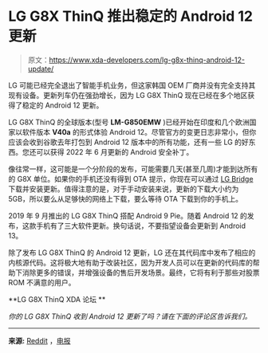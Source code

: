 # LG G8X ThinQ 推出稳定的 Android 12 更新

> 原文：<https://www.xda-developers.com/lg-g8x-thinq-android-12-update/>

LG 可能已经完全退出了智能手机业务，但这家韩国 OEM 厂商并没有完全支持其现有设备。更新列车仍在强劲增长，因为 LG G8X ThinQ 现在已经在多个地区获得了稳定的 Android 12 更新。

LG G8X ThinQ 的全球版本(型号 **LM-G850EMW** )已经开始在印度和几个欧洲国家以软件版本 **V40a** 的形式体验 Android 12。尽管官方的变更日志非常小，但你应该会收到谷歌去年打包到 Android 12 版本中的所有功能，还有一些 LG 的好东西。您还可以获得 2022 年 6 月更新的 Android 安全补丁。

像往常一样，这可能是一个分阶段的发布，可能需要几天(甚至几周)才能到达所有的 G8X 单位。如果你的手机还没有得到 OTA 提示，你现在可以通过 [LG Bridge](https://www.lg.com/us/support/help-library/lg-bridge-download-how-to-use-CT10000026-1438110404543) 下载并安装更新。值得注意的是，对于手动安装来说，更新的下载大小约为 5GB，所以要么从足够快的网络上下载，要么等待 OTA 下载到你的手机上。

2019 年 9 月推出的 LG G8X ThinQ 搭配 Android 9 Pie。随着 Android 12 的发布，这款手机有了三大软件更新。换句话说，不要指望设备会更新到 Android 13。

除了发布 LG G8X ThinQ 的 Android 12 更新，LG 还在其代码库中发布了相应的内核源代码。这将极大地有助于改装社区，因为开发人员可以在更新的代码库的帮助下消除更多的错误，并增强设备的售后开发场景。最终，它将有利于那些对股票 ROM 不满意的用户。

**LG G8X ThinQ XDA 论坛 **

*你的 LG G8X ThinQ 收到 Android 12 更新了吗？请在下面的评论区告诉我们。*

* * *

**来源:** [Reddit](https://www.reddit.com/r/LGG8X/comments/w3g35d/) ，[电报](https://t.me/LG_G8X_India)